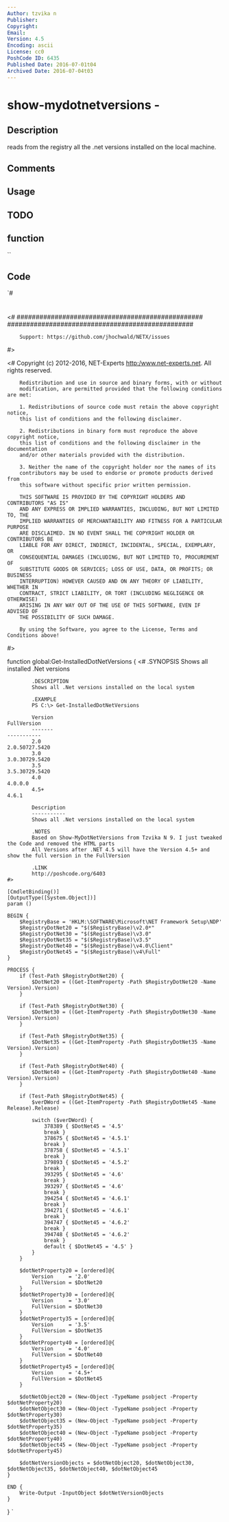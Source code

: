 ```yaml
---
Author: tzvika n
Publisher: 
Copyright: 
Email: 
Version: 4.5
Encoding: ascii
License: cc0
PoshCode ID: 6435
Published Date: 2016-07-01t04
Archived Date: 2016-07-04t03
---
```


# show-mydotnetversions - 

## Description

reads from the registry all the .net versions installed on the local machine.

## Comments



## Usage



## TODO



## function

``

## Code

`#
 #
 
 
 <#
 		#################################################
 		#################################################
 
 		Support: https://github.com/jhochwald/NETX/issues
 #>
 
 
 
 <#
 		Copyright (c) 2012-2016, NET-Experts <http:/www.net-experts.net>.
 		All rights reserved.
 
 		Redistribution and use in source and binary forms, with or without
 		modification, are permitted provided that the following conditions are met:
 
 		1. Redistributions of source code must retain the above copyright notice,
 		this list of conditions and the following disclaimer.
 
 		2. Redistributions in binary form must reproduce the above copyright notice,
 		this list of conditions and the following disclaimer in the documentation
 		and/or other materials provided with the distribution.
 
 		3. Neither the name of the copyright holder nor the names of its
 		contributors may be used to endorse or promote products derived from
 		this software without specific prior written permission.
 
 		THIS SOFTWARE IS PROVIDED BY THE COPYRIGHT HOLDERS AND CONTRIBUTORS "AS IS"
 		AND ANY EXPRESS OR IMPLIED WARRANTIES, INCLUDING, BUT NOT LIMITED TO, THE
 		IMPLIED WARRANTIES OF MERCHANTABILITY AND FITNESS FOR A PARTICULAR PURPOSE
 		ARE DISCLAIMED. IN NO EVENT SHALL THE COPYRIGHT HOLDER OR CONTRIBUTORS BE
 		LIABLE FOR ANY DIRECT, INDIRECT, INCIDENTAL, SPECIAL, EXEMPLARY, OR
 		CONSEQUENTIAL DAMAGES (INCLUDING, BUT NOT LIMITED TO, PROCUREMENT OF
 		SUBSTITUTE GOODS OR SERVICES; LOSS OF USE, DATA, OR PROFITS; OR BUSINESS
 		INTERRUPTION) HOWEVER CAUSED AND ON ANY THEORY OF LIABILITY, WHETHER IN
 		CONTRACT, STRICT LIABILITY, OR TORT (INCLUDING NEGLIGENCE OR OTHERWISE)
 		ARISING IN ANY WAY OUT OF THE USE OF THIS SOFTWARE, EVEN IF ADVISED OF
 		THE POSSIBILITY OF SUCH DAMAGE.
 
 		By using the Software, you agree to the License, Terms and Conditions above!
 #>
 
 
 function global:Get-InstalledDotNetVersions {
 	<#
 			.SYNOPSIS
 			Shows all installed .Net versions
 
 			.DESCRIPTION
 			Shows all .Net versions installed on the local system
 
 			.EXAMPLE
 			PS C:\> Get-InstalledDotNetVersions
 
 			Version                                                                         FullVersion
 			-------                                                                         -----------
 			2.0                                                                             2.0.50727.5420
 			3.0                                                                             3.0.30729.5420
 			3.5                                                                             3.5.30729.5420
 			4.0                                                                             4.0.0.0
 			4.5+                                                                            4.6.1
 
 			Description
 			-----------
 			Shows all .Net versions installed on the local system
 
 			.NOTES
 			Based on Show-MyDotNetVersions from Tzvika N 9. I just tweaked the Code and removed the HTML parts
 			All Versions after .NET 4.5 will have the Version 4.5+ and show the full version in the FullVersion
 
 			.LINK
 			http://poshcode.org/6403
 	#>
 
 	[CmdletBinding()]
 	[OutputType([System.Object])]
 	param ()
 
 	BEGIN {
 		$RegistryBase = 'HKLM:\SOFTWARE\Microsoft\NET Framework Setup\NDP'
 		$RegistryDotNet20 = "$($RegistryBase)\v2.0*"
 		$RegistryDotNet30 = "$($RegistryBase)\v3.0"
 		$RegistryDotNet35 = "$($RegistryBase)\v3.5"
 		$RegistryDotNet40 = "$($RegistryBase)\v4.0\Client"
 		$RegistryDotNet45 = "$($RegistryBase)\v4\Full"
 	}
 
 	PROCESS {
 		if (Test-Path $RegistryDotNet20) {
 			$DotNet20 = ((Get-ItemProperty -Path $RegistryDotNet20 -Name Version).Version)
 		}
 
 		if (Test-Path $RegistryDotNet30) {
 			$DotNet30 = ((Get-ItemProperty -Path $RegistryDotNet30 -Name Version).Version)
 		}
 
 		if (Test-Path $RegistryDotNet35) {
 			$DotNet35 = ((Get-ItemProperty -Path $RegistryDotNet35 -Name Version).Version)
 		}
 
 		if (Test-Path $RegistryDotNet40) {
 			$DotNet40 = ((Get-ItemProperty -Path $RegistryDotNet40 -Name Version).Version)
 		}
 
 		if (Test-Path $RegistryDotNet45) {
 			$verDWord = ((Get-ItemProperty -Path $RegistryDotNet45 -Name Release).Release)
 
 			switch ($verDWord) {
 				378389 { $DotNet45 = '4.5'
 				break }
 				378675 { $DotNet45 = '4.5.1'
 				break }
 				378758 { $DotNet45 = '4.5.1'
 				break }
 				379893 { $DotNet45 = '4.5.2'
 				break }
 				393295 { $DotNet45 = '4.6'
 				break }
 				393297 { $DotNet45 = '4.6'
 				break }
 				394254 { $DotNet45 = '4.6.1'
 				break }
 				394271 { $DotNet45 = '4.6.1'
 				break }
 				394747 { $DotNet45 = '4.6.2'
 				break }
 				394748 { $DotNet45 = '4.6.2'
 				break }
 				default { $DotNet45 = '4.5' }
 			}
 		}
 
 		$dotNetProperty20 = [ordered]@{
 			Version     = '2.0'
 			FullVersion = $DotNet20
 		}
 		$dotNetProperty30 = [ordered]@{
 			Version     = '3.0'
 			FullVersion = $DotNet30
 		}
 		$dotNetProperty35 = [ordered]@{
 			Version     = '3.5'
 			FullVersion = $DotNet35
 		}
 		$dotNetProperty40 = [ordered]@{
 			Version     = '4.0'
 			FullVersion = $DotNet40
 		}
 		$dotNetProperty45 = [ordered]@{
 			Version     = '4.5+'
 			FullVersion = $DotNet45
 		}
 
 		$dotNetObject20 = (New-Object -TypeName psobject -Property $dotNetProperty20)
 		$dotNetObject30 = (New-Object -TypeName psobject -Property $dotNetProperty30)
 		$dotNetObject35 = (New-Object -TypeName psobject -Property $dotNetProperty35)
 		$dotNetObject40 = (New-Object -TypeName psobject -Property $dotNetProperty40)
 		$dotNetObject45 = (New-Object -TypeName psobject -Property $dotNetProperty45)
 
 		$dotNetVersionObjects = $dotNetObject20, $dotNetObject30, $dotNetObject35, $dotNetObject40, $dotNetObject45
 	}
 
 	END {
 		Write-Output -InputObject $dotNetVersionObjects
 	}
 }
`

